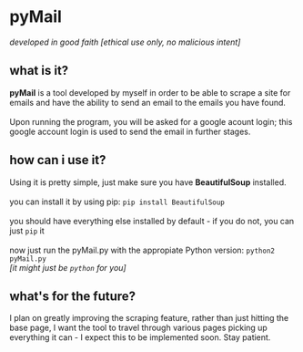 <h1>pyMail</h1>
<i>developed in good faith [ethical use only, no malicious intent]</i>
<h2>what is it?</h2>
<p><b>pyMail</b> is a tool developed by myself in order to be able to scrape a site for emails and have the ability to send an email to the emails you have found.<br><br>Upon running the program, you will be asked for a google acount login; this google account login is used to send the email in further stages.</p>
<h2>how can i use it?</h2>
<p>Using it is pretty simple, just make sure you have <b>BeautifulSoup</b> installed.<br><br>you can install it by using pip: <code>pip install BeautifulSoup</code><br><br>you should have everything else installed by default - if you do not, you can just <code>pip</code> it<br><br>now just run the pyMail.py with the appropiate Python version: <code>python2 pyMail.py</code><br><i>[it might just be <code>python</code> for you]</i></p>
<h2>what's for the future?</h2>
<p>I plan on greatly improving the scraping feature, rather than just hitting the base page, I want the tool to travel through various pages picking up everything it can - I expect this to be implemented soon. Stay patient.</p>
